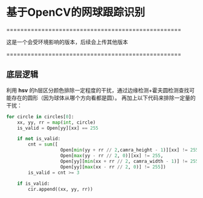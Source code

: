 <!--
 * @Description: 基于OpenCV的网球跟踪识别
 * @Author: shadow221213
 * @Date: 2023-06-11 22:03:52
 * @LastEditTime: 2023-06-12 21:43:21
-->
# 基于OpenCV的网球跟踪识别
==================================================

这是一个会受环境影响的版本，后续会上传其他版本

==================================================

## 底层逻辑
利用 **hsv** 的h层区分颜色排除一定程度的干扰，通过边缘检测+霍夫圆检测查找可能存在的圆形（因为球体从哪个方向看都是圆）。
再加上以下代码来排除一定量的干扰：

``` python
for circle in circles[0]:
    xx, yy, rr = map(int, circle)
    is_valid = Open[yy][xx] == 255

    if not is_valid:
        cnt = sum([
                    Open[min(yy + rr // 2,camra_height - 1)][xx] != 255,
                    Open[max(yy - rr // 2, 0)][xx] != 255,
                    Open[yy][min(xx + rr // 2, camra_width - 1)] != 255,
                    Open[yy][max(xx - rr // 2, 0)] != 255])
        is_valid = cnt >= 3
        
    if is_valid:
        cir.append((xx, yy, rr))
```
